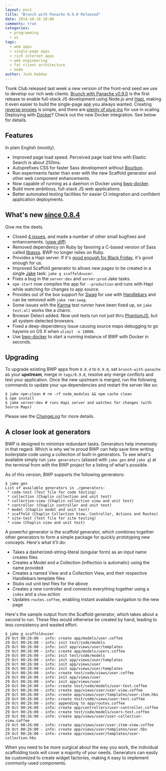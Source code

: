 ```yaml
---
layout: post
title: "Brunch with Panache 0.9.0 Released"
date: 2014-10-18 18:08
comments: true
categories: 
  - programming
  - ui
tags:
  - web apps
  - single-page apps
  - rich internet apps
  - web engineering
  - fat client architecture
  - node
author: Josh Habdas
---
```


Trunk Club released last week a new version of the front-end seed we use to develop our rich web clients. [Brunch with Panache v0.9.0](https://github.com/trunkclub/brunch-with-panache/tree/0.9.0) is the first release to enable full-stack JS development using Node.js and [Hapi](http://hapijs.com/), making it even easier to build the single-page app you always wanted. Creating [reverse proxies](https://github.com/jhabdas/hopstop/blob/ratchet/server/index.coffee#L9-L19) is simple, and there are [plenty of plug-ins](http://hapijs.com/plugins) for use in scaling. Deploying with [Docker](https://www.docker.com/)? Check out the new Docker integration. See below for details.

## Features
In plain English (mostly).

- Improved page load speed. Perceived page load time with Elastic Search is about 250ms.
- Autoprefixes CSS for faster Sass development without [Bourbon](http://bourbon.io/).
- Run experiments faster than ever with the new Scaffold generator and other web component enhancements.
- Now capable of running as a daemon in Docker using [bwp-docker](https://github.com/trunkclub/bwp-docker).
- Build more ambitious, full-stack JS web applications.
- Better automated testing facilities for easier CI integration and confident application deployments.

<!-- more -->

## What's new [since 0.8.4](http://techblog.trunkclub.com/brunch-with-panache-0-dot-8-4-released/)
Give me the deets.

- Closed [4 issues](https://github.com/trunkclub/brunch-with-panache/issues?state=closed), and made a number of other small bugfixes and enhancements. ([view diff](https://github.com/trunkclub/brunch-with-panache/compare/trunkclub:0.8.4...0.9.0))
- Removed dependency on Ruby by favoring a C-based version of Sass called [libasss](https://github.com/sass/libsass). BWP no longer relies on Ruby.
- Provides a Hapi server. If it's [good enough for Black Friday](http://thechangelog.com/116/), it's good enough for us.
- Improved Scaffold generator to allows new pages to be created in a single [Jake](http://jakejs.com/) task: `jake g scaffold=user`.
- Fixes a bug in the `server:dev` and `server:prod` Jake tasks.
- `npm start` now compiles the app for `--production` and runs with Hapi while watching for changes to app source.
- Provides out of the box support for [Swag](https://github.com/elving/swag) for use with [Handlebars](handlebarsjs.com) and can be removed with `jake rem:swag`.
- Some issues with the [Karma](http://karma-runner.github.io/0.12/index.html) test runner have been fixed up, so `jake test:all` works like a charm.
- Browser Detect added. Now unit tests run not just thru [PhantomJS](http://phantomjs.org/), but all system-detected browsers.
- Fixed a deep-dependency issue causing source maps debugging to go haywire on OS X when `ulimit -n 10000`.
- Use [bwp-docker](https://github.com/trunkclub/bwp-docker) to start a running instance of BWP with Docker in seconds.

## Upgrading

To upgrade existing BWP apps from `0.8.4` to `0.9.0`, set `brunch-with-panache` as your __upstream__, merge in `tags/0.9.0`, resolve any merge conflicts and test your application. Once the new upstream is merged, run the following commands to update your `npm` dependencies and restart the server like so:

```
$ jake npm:clean # rm -rf node_modules && npm cache clean
$ npm install
$ jake server:dev # runs Hapi server and watches for changes (with Source Maps)
```

Please see the [ChangeLog](https://github.com/trunkclub/brunch-with-panache/blob/master/CHANGELOG.md) for more details.

## A closer look at generators
BWP is designed to minimize redundant tasks. Generators help immensely in that regard. Which is why we're proud BWP can help save time writing boilerplate code using a collection of built-in generators. To see what's available simply run `jake generators` (aliased with `jake gen` and `jake g`) at the terminal from with the BWP project for a listing of what's possible.

As of this version, BWP supports the following generators:

```
$ jake gen
List of available generators in ./generators:
 * code-test (Test file for code testing)
 * collection (Chaplin collection and unit test)
 * collection-view (Chaplin collection view and unit test)
 * controller (Chaplin controller and unit test)
 * model (Chaplin model and unit test)
 * scaffold (Chaplin Collection View, Controller, Actions and Routes)
 * site-test (Test file for site testing)
 * view (Chaplin view and unit test)
```

A powerful generator is the scaffold generator, which combines together other generators to form a simple package for quickly prototyping new concepts. Here's what it'll do:

- Takes a dasherized-string-literal (singular form) as an input name creates files
- Creates a Model and a Collection (inflection is automatic) using the name provided
- Creates a named View and a Collection View, and their respective Handlebars template files
- Stubs out unit test files for the above
- Creates a new controller and connects everything together using a `index` and a `show` action
- Updates `routes.coffee`, enabling instant available navigation to the new page

Here's the sample output from the Scaffold generator, which takes about a second to run. These files would otherwise be created by hand, leading to less consistency and wasted effort.

```
$ jake g scaffold=user
29 Oct 00:26:00 - info: create app/models/user.coffee
29 Oct 00:26:00 - info: init test/code/models
29 Oct 00:26:00 - info: init app/views/user/templates
29 Oct 00:26:00 - info: create app/models/users.coffee
29 Oct 00:26:00 - info: init test/code/models
29 Oct 00:26:00 - info: init app/views/user/templates
29 Oct 00:26:00 - info: init app/views/user
29 Oct 00:26:00 - info: init app/views/user/templates
29 Oct 00:26:00 - info: create test/code/views/user.coffee
29 Oct 00:26:00 - info: init app/views/user
29 Oct 00:26:00 - info: init app/views/user
29 Oct 00:26:00 - info: create test/code/models/user-test.coffee
29 Oct 00:26:00 - info: create app/views/user/user-view.coffee
29 Oct 00:26:00 - info: create app/views/user/templates/user-item.hbs
29 Oct 00:26:00 - info: create test/code/views/user-test.coffee
29 Oct 00:26:00 - info: appending to app/routes.coffee
29 Oct 00:26:00 - info: create app/controllers/user-controller.coffee
29 Oct 00:26:00 - info: create test/code/models/users-test.coffee
29 Oct 00:26:00 - info: create app/views/user/user-collection-view.coffee
29 Oct 00:26:00 - info: create app/views/user/user-item-view.coffee
29 Oct 00:26:00 - info: create app/views/user/templates/user.hbs
29 Oct 00:26:00 - info: create app/views/user/templates/user-collection.hbs
```

When you need to be more surgical about the way you work, the individual scaffolding tools will cover a majority of your needs. Generators can easily be customized to create widget factories, making it easy to implement commonly-used components.